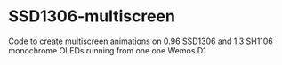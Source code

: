 # SSD1306-multiscreen

Code to create multiscreen animations on 0.96 SSD1306 and 1.3 SH1106 monochrome OLEDs running from one one Wemos D1 
